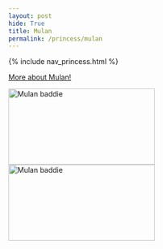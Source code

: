 ```yaml
---
layout: post
hide: True
title: Mulan
permalink: /princess/mulan
---
```


{% include nav_princess.html %}

<a href="https://princess.disney.com/mulan" target="_blank">More about Mulan!</a>


<img src="{{site.baseurl}}/images/princesses/Mulan_1.jpg" alt="Mulan baddie" width="290" height="150">

<img src="{{site.baseurl}}/images/princesses/Mulan_2.jpg" alt="Mulan baddie" width="290" height="150">





